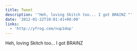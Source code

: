 ```yaml
---
title: Tweet
description: '"Heh, loving Skitch too... I got BRAINZ "'
date: '2012-01-22T10:01:41+00:00'
links:
  - 'http://yfrog.com/nup1dop'
---
```

Heh, loving Skitch too... I got BRAINZ 
